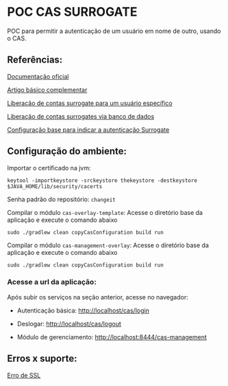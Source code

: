 # POC CAS SURROGATE

POC para permitir a autenticação de um usuário em nome de outro, usando o CAS.

## Referências:

[Documentação oficial](https://apereo.github.io/cas/6.3.x/installation/Surrogate-Authentication.html)

[Artigo básico complementar](https://medium.com/swlh/install-cas-server-with-db-authentication-8ff52234f52)

[Liberação de contas surrogate para um usuário específico](https://apereo.github.io/cas/6.3.x/configuration/Configuration-Properties.html#static-surrogate-accounts)

[Liberação de contas surrogates via banco de dados](https://apereo.github.io/cas/6.3.x/configuration/Configuration-Properties.html#jdbc-surrogate-accounts)

[Configuração base para indicar a autenticação Surrogate](https://apereo.github.io/cas/6.3.x/configuration/Configuration-Properties.html#surrogate-authentication)


## Configuração do ambiente:

Importar o certificado na jvm:

````
keytool -importkeystore -srckeystore thekeystore -destkeystore $JAVA_HOME/lib/security/cacerts
````
Senha padrão do repositório: `changeit`


Compilar o módulo `cas-overlay-template`: Acesse o diretório base da aplicação e execute o comando abaixo

````
sudo ./gradlew clean copyCasConfiguration build run
````

Compilar o módulo `cas-management-overlay`: Acesse o diretório base da aplicação e execute o comando abaixo

````
sudo ./gradlew clean copyCasConfiguration build run
````

### Acesse a url da aplicação:

Após subir os serviços na seção anterior, acesse no navegador:

* Autenticação básica: [http://localhost/cas/login](http://localhost/cas/login)

* Deslogar: [http://localhost/cas/logout](http://localhost/cas/logout)

* Módulo de gerenciamento: [http://localhost:8444/cas-management](http://localhost:8444/cas-management)



## Erros x suporte:

[Erro de SSL](https://apereo.github.io/cas/5.3.x/installation/Troubleshooting-Guide.html#pkix-path-building-failed)